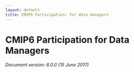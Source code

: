```yaml
---
layout: default
title: CMIP6 Participation: for data managers
---
```


# CMIP6 Participation for Data Managers


###### Document version: 6.0.0 (15 June 2017)